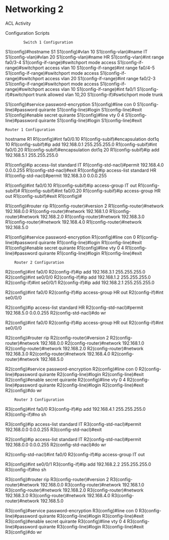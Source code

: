 # Networking 2 
ACL Activity

Configuration Scripts

			Switch 1 Configuration

S1(config)#hostname S1
S1(config)#vlan 10
S1(config-vlan)#name IT
S1(config-vlan)#vlan 20
S1(config-vlan)#name HR
S1(config-vlan)#int range fa0/3-4
S1(config-if-range)#switchport mode access
S1(config-if-range)#switchport access vlan 10
S1(config-if-range)#int range fa0/4-5
S1(config-if-range)#switchport mode access
S1(config-if-range)#switchport access vlan 20
S1(config-if-range)#int range fa0/2-3
S1(config-if-range)#switchport mode access
S1(config-if-range)#switchport access vlan 10
S1(config-if-range)#int fa0/1
S1(config-if)#switchport trunk allowed vlan 10,20
S1(config-if)#swtichport mode trunk

S1(config)#service password-encryption
S1(config)#line con 0
S1(config-line)#password quirante
S1(config-line)#login
S1(config-line)#exit
S1(config)#enable secret quirante
S1(config)#line vty 0 4
S1(config-line)#password quirante
S1(config-line)#login
S1(config-line)#exit

	Router 1 Configuration
hostname R1
R1(config)#int fa0/0.10
R1(config-subif)#encapsulation dot1q 10
R1(config-subif)#ip add 192.168.0.1 255.255.255.0
R1(config-subif)#int fa0/0.20
R1(config-subif)#encapsulation dot1q 20
R1(config-subif)#ip add 192.168.5.1 255.255.255.0

R1(config)#ip access-list standard IT
R1(config-std-nacl)#permit 192.168.4.0 0.0.0.255
R1(config-std-nacl)#exit
R1(config)#ip access-list standard HR
R1(config-std-nacl)#permit 192.168.3.0 0.0.0.255

R1(config)#int fa0/0.10
R1(config-subif)#ip access-group IT out
R1(config-subif)#
R1(config-subif)#int fa0/0.20
R1(config-subif)#ip access-group HR out
R1(config-subif)#exit
R1(config)#

R1(config)#router rip
R1(config-router)#version 2
R1(config-router)#network 192.168.0.0
R1(config-router)#network 192.168.1.0
R1(config-router)#network 192.168.2.0
R1(config-router)#network 192.168.3.0
R1(config-router)#network 192.168.4.0
R1(config-router)#network 192.168.5.0


R1(config)#service password-encryption
R1(config)#line con 0
R1(config-line)#password quirante
R1(config-line)#login
R1(config-line)#exit
R1(config)#enable secret quirante
R1(config)#line vty 0 4
R1(config-line)#password quirante
R1(config-line)#login
R1(config-line)#exit

		Router 2 Configuration
R2(config)#int fa0/0
R2(config-if)#ip add 192.168.3.1 255.255.255.0
R2(config)#int se0/0/0
R2(config-if)#ip add 192.168.1.2 255.255.255.0
R2(config-if)#int se0/0/1
R2(config-if)#ip add 192.168.2.1 255.255.255.0

R2(config)#int fa0/0
R2(config-if)#ip access-group HR out
R2(config-if)#int se0/0/0

R2(config)#ip access-list standard HR
R2(config-std-nacl)#permit 192.168.5.0 0.0.0.255
R2(config-std-nacl)#do wr

R2(config)#int fa0/0
R2(config-if)#ip access-group HR out
R2(config-if)#int se0/0/0

R2(config)#router rip 
R2(config-router)#version 2
R2(config-router)#network 192.168.0.0
R2(config-router)#network 192.168.1.0
R2(config-router)#network 192.168.2.0
R2(config-router)#network 192.168.3.0
R2(config-router)#network 192.168.4.0
R2(config-router)#network 192.168.5.0

R2(config)#service password-encryption
R2(config)#line con 0
R2(config-line)#password quirante
R2(config-line)#login
R2(config-line)#exit
R2(config)#enable secret quirante
R2(config)#line vty 0 4
R2(config-line)#password quirante
R2(config-line)#login
R2(config-line)#exit
R2(config)#do wr

		Router 3 Configuration
R3(config)#int fa0/0
R3(config-if)#ip add 192.168.4.1 255.255.255.0
R3(config-if)#no sh

R3(config)#ip access-list standard IT
R3(config-std-nacl)#permit 192.168.0.0 0.0.0.255
R3(config-std-nacl)#exit

R2(config)#ip access-list standard IT
R2(config-std-nacl)#permit 192.168.0.0 0.0.0.255
R2(config-std-nacl)#do wr

R2(config-std-nacl)#int fa0/0
R2(config-if)#ip access-group IT out

R3(config)#int se0/0/1
R3(config-if)#ip add 192.168.2.2 255.255.255.0
R3(config-if)#no sh

R3(config)#router rip
R3(config-router)#version 2
R3(config-router)#network 192.168.0.0
R3(config-router)#network 192.168.1.0
R3(config-router)#network 192.168.2.0
R3(config-router)#network 192.168.3.0
R3(config-router)#network 192.168.4.0
R3(config-router)#network 192.168.5.0

R3(config)#service password-encryption
R3(config)#line con 0
R3(config-line)#password quirante
R3(config-line)#login
R3(config-line)#exit
R3(config)#enable secret quirante
R3(config)#line vty 0 4
R3(config-line)#password quirante 
R3(config-line)#login
R3(config-line)#exit
R3(config)#do wr
